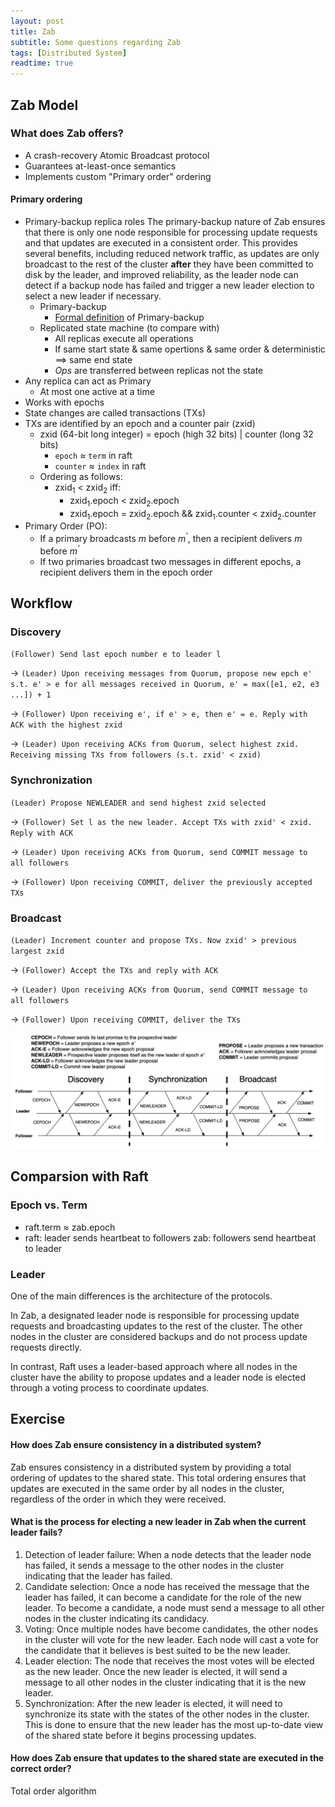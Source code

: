 ```yaml
---
layout: post
title: Zab
subtitle: Some questions regarding Zab
tags: [Distributed System]
readtime: true
---
```


## Zab Model
### What does Zab offers?
- A crash-recovery Atomic Broadcast protocol
- Guarantees at-least-once semantics
- Implements custom "Primary order" ordering
  
#### Primary ordering
- Primary-backup replica roles
  The primary-backup nature of Zab ensures that there is only one node responsible for processing update requests and that updates are executed in a consistent order. This provides several benefits, including reduced network traffic, as updates are only broadcast to the rest of the cluster **after** they have been committed to disk by the leader, and improved reliability, as the leader node can detect if a backup node has failed and trigger a new leader election to select a new leader if necessary.
  - Primary-backup
    - [Formal definition](https://www.cs.cornell.edu/fbs/publications/DSbook.c8.pdf) of Primary-backup
  - Replicated state machine (to compare with)
    - All replicas execute all operations
    - If same start state & same opertions & same order & deterministic ==> same end state
    - *Ops* are transferred between replicas not the state
- Any replica can act as Primary
  - At most one active at a time
- Works with epochs
- State changes are called transactions (TXs)
- TXs are identified by an epoch and a counter pair (zxid)
  - zxid (64-bit long integer) = epoch (high 32 bits) | counter (long 32 bits)
    - `epoch` <a>$\approx$</a> `term` in raft
    - `counter` <a>$\approx$</a> `index` in raft
  - Ordering as follows:
    - zxid<sub>1</sub> < zxid<sub>2</sub> iff:
      - zxid<sub>1</sub>.epoch < zxid<sub>2</sub>.epoch
      - zxid<sub>1</sub>.epoch = zxid<sub>2</sub>.epoch && zxid<sub>1</sub>.counter < zxid<sub>2</sub>.counter
- Primary Order (PO):
  - If a primary broadcasts *m* before *m<sup>'</sup>*, then a recipient delivers *m* before *m<sup>'</sup>*
  - If two primaries broadcast two messages in different epochs, a recipient delivers them in the epoch order

## Workflow
### Discovery
`(Follower) Send last epoch number e to leader l` 

<a>&rarr;</a> `(Leader) Upon receiving messages from Quorum, propose new epch e' s.t. e' > e for all messages received in Quorum, e' = max([e1, e2, e3 ...]) + 1` 

<a>&rarr;</a> `(Follower) Upon receiving e', if e' > e, then e' = e. Reply with ACK with the highest zxid`

 <a>&rarr;</a> `(Leader) Upon receiving ACKs from Quorum, select highest zxid. Receiving missing TXs from followers (s.t. zxid' < zxid)`
### Synchronization
`(Leader) Propose NEWLEADER and send highest zxid selected` 

<a>&rarr;</a> `(Follower) Set l as the new leader. Accept TXs with zxid' < zxid. Reply with ACK` 

<a>&rarr;</a> `(Leader) Upon receiving ACKs from Quorum, send COMMIT message to all followers` 

<a>&rarr;</a> `(Follower) Upon receiving COMMIT, deliver the previously accepted TXs`
### Broadcast
`(Leader) Increment counter and propose TXs. Now zxid' > previous largest zxid` 

<a>&rarr;</a> `(Follower) Accept the TXs and reply with ACK` 

<a>&rarr;</a> `(Leader) Upon receiving ACKs from Quorum, send COMMIT message to all followers` 

<a>&rarr;</a> `(Follower) Upon receiving COMMIT, deliver the TXs`

![zab](../assets/img/zab/zab.png)


## Comparsion with Raft
### Epoch vs. Term
  - raft.term <a>$\approx$</a> zab.epoch
  - raft: leader sends heartbeat to followers
    zab: followers send heartbeat to leader
### Leader
One of the main differences is the architecture of the protocols. 

In Zab, a designated leader node is responsible for processing update requests and broadcasting updates to the rest of the cluster. The other nodes in the cluster are considered backups and do not process update requests directly. 

In contrast, Raft uses a leader-based approach where all nodes in the cluster have the ability to propose updates and a leader node is elected through a voting process to coordinate updates.


## Exercise
#### How does Zab ensure consistency in a distributed system?
Zab ensures consistency in a distributed system by providing a total ordering of updates to the shared state. This total ordering ensures that updates are executed in the same order by all nodes in the cluster, regardless of the order in which they were received.

#### What is the process for electing a new leader in Zab when the current leader fails?
1. Detection of leader failure: When a node detects that the leader node has failed, it sends a message to the other nodes in the cluster indicating that the leader has failed.
2. Candidate selection: Once a node has received the message that the leader has failed, it can become a candidate for the role of the new leader. To become a candidate, a node must send a message to all other nodes in the cluster indicating its candidacy.
3. Voting: Once multiple nodes have become candidates, the other nodes in the cluster will vote for the new leader. Each node will cast a vote for the candidate that it believes is best suited to be the new leader.
4. Leader election: The node that receives the most votes will be elected as the new leader. Once the new leader is elected, it will send a message to all other nodes in the cluster indicating that it is the new leader.
5. Synchronization: After the new leader is elected, it will need to synchronize its state with the states of the other nodes in the cluster. This is done to ensure that the new leader has the most up-to-date view of the shared state before it begins processing updates.

#### How does Zab ensure that updates to the shared state are executed in the correct order?
Total order algorithm